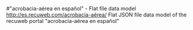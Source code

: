 #"acrobacia-aérea en español" - Flat file data model
http://es.recuweb.com/acrobacia-aérea/
Flat JSON file data model of the recuweb portal "acrobacia-aérea en español"
